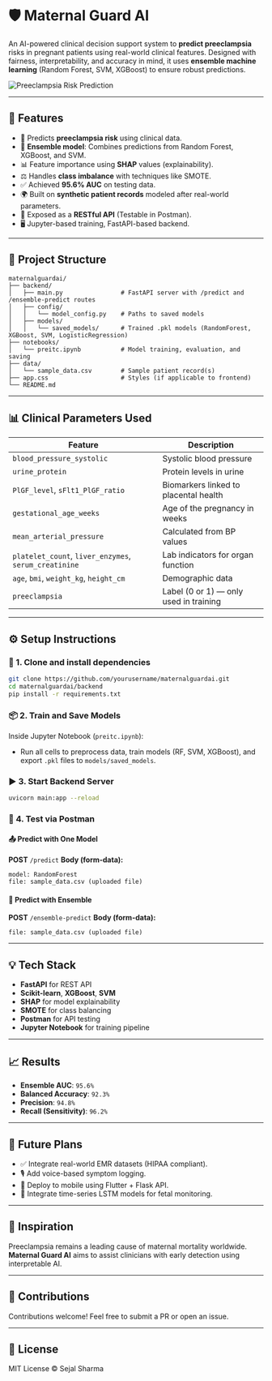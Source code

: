 # 🛡️ Maternal Guard AI

An AI-powered clinical decision support system to **predict preeclampsia** risks in pregnant patients using real-world clinical features. Designed with fairness, interpretability, and accuracy in mind, it uses **ensemble machine learning** (Random Forest, SVM, XGBoost) to ensure robust predictions.

![Preeclampsia Risk Prediction](https://img.shields.io/badge/AUC-95.6%25-success?style=flat-square\&logo=python\&logoColor=white)

---

## 🚀 Features

* 🔬 Predicts **preeclampsia risk** using clinical data.
* 🤖 **Ensemble model**: Combines predictions from Random Forest, XGBoost, and SVM.
* 📊 Feature importance using **SHAP** values (explainability).
* ⚖️ Handles **class imbalance** with techniques like SMOTE.
* ✅ Achieved **95.6% AUC** on testing data.
* 🌍 Built on **synthetic patient records** modeled after real-world parameters.
* 🧪 Exposed as a **RESTful API** (Testable in Postman).
* 🖥️ Jupyter-based training, FastAPI-based backend.

---

## 📁 Project Structure

```
maternalguardai/
├── backend/
│   ├── main.py                # FastAPI server with /predict and /ensemble-predict routes
│   ├── config/
│   │   └── model_config.py    # Paths to saved models
│   ├── models/
│   │   └── saved_models/      # Trained .pkl models (RandomForest, XGBoost, SVM, LogisticRegression)
├── notebooks/
│   └── preitc.ipynb           # Model training, evaluation, and saving
├── data/
│   └── sample_data.csv        # Sample patient record(s)
├── app.css                    # Styles (if applicable to frontend)
└── README.md
```

---

## 📊 Clinical Parameters Used

| Feature                                               | Description                            |
| ----------------------------------------------------- | -------------------------------------- |
| `blood_pressure_systolic`                             | Systolic blood pressure                |
| `urine_protein`                                       | Protein levels in urine                |
| `PlGF_level`, `sFlt1_PlGF_ratio`                      | Biomarkers linked to placental health  |
| `gestational_age_weeks`                               | Age of the pregnancy in weeks          |
| `mean_arterial_pressure`                              | Calculated from BP values              |
| `platelet_count`, `liver_enzymes`, `serum_creatinine` | Lab indicators for organ function      |
| `age`, `bmi`, `weight_kg`, `height_cm`                | Demographic data                       |
| `preeclampsia`                                        | Label (0 or 1) — only used in training |

---

## ⚙️ Setup Instructions

### 🔧 1. Clone and install dependencies

```bash
git clone https://github.com/yourusername/maternalguardai.git
cd maternalguardai/backend
pip install -r requirements.txt
```

### 📦 2. Train and Save Models

Inside Jupyter Notebook (`preitc.ipynb`):

* Run all cells to preprocess data, train models (RF, SVM, XGBoost), and export `.pkl` files to `models/saved_models`.

### ▶️ 3. Start Backend Server

```bash
uvicorn main:app --reload
```

### 🧪 4. Test via Postman

#### 📤 Predict with One Model

**POST** `/predict`
**Body (form-data):**

```
model: RandomForest
file: sample_data.csv (uploaded file)
```

#### 🧠 Predict with Ensemble

**POST** `/ensemble-predict`
**Body (form-data):**

```
file: sample_data.csv (uploaded file)
```

---

## 💡 Tech Stack

* **FastAPI** for REST API
* **Scikit-learn**, **XGBoost**, **SVM**
* **SHAP** for model explainability
* **SMOTE** for class balancing
* **Postman** for API testing
* **Jupyter Notebook** for training pipeline

---

## 📈 Results

* **Ensemble AUC**: `95.6%`
* **Balanced Accuracy**: `92.3%`
* **Precision**: `94.8%`
* **Recall (Sensitivity)**: `96.2%`

---

## 💬 Future Plans

* ✅ Integrate real-world EMR datasets (HIPAA compliant).
* 🎙️ Add voice-based symptom logging.
* 📱 Deploy to mobile using Flutter + Flask API.
* 🧠 Integrate time-series LSTM models for fetal monitoring.

---

## 🧠 Inspiration

Preeclampsia remains a leading cause of maternal mortality worldwide. **Maternal Guard AI** aims to assist clinicians with early detection using interpretable AI.

---

## 🙌 Contributions

Contributions welcome! Feel free to submit a PR or open an issue.

---

## 📄 License

MIT License © Sejal Sharma


